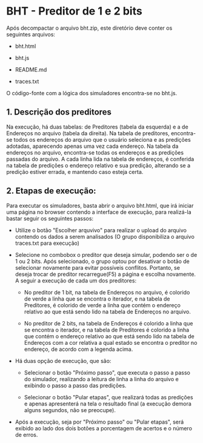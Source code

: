 # BHT - Preditor de 1 e 2 bits

Após decompactar o arquivo bht.zip, este diretório deve conter os seguintes arquivos:

-  bht.html

- bht.js

- README.md

- traces.txt

O código-fonte com a lógica dos simuladores encontra-se no bht.js.

## 1. Descrição dos preditores  

Na execução, há duas tabelas: de Preditores (tabela da esquerda) e a de Endereços no arquivo (tabela da direita). Na tabela de preditores, encontra-se todos os endereços do arquivo que o usuário seleciona e as predições adotadas, aparecendo apenas uma vez cada endereço. Na tabela da endereços no arquivo, encontra-se todas os endereços e as predições passadas do arquivo. A cada linha lida na tabela de endereços, é conferida na tabela de predições o endereço relativo e sua predição, alterando se a predição estiver errada, e mantendo caso esteja certa.

  ## 2. Etapas de execução:

Para executar os simuladores, basta abrir o arquivo bht.html, que irá iniciar uma página no browser contendo a interface de execução, para realizá-la bastar seguir os seguintes passos:

-  Utilize o botão "Escolher arquvivo" para realizar o upload do arquivo contendo os dados a serem analisados (O grupo disponibiliza o arquivo traces.txt para execução)

- Selecione no combobox o preditor que deseja simular, podendo ser o de 1 ou 2 bits. Após selecionado, o grupo optou por desativar o botão de selecionar novamente para evitar possíveis conflitos. Portanto, se deseja trocar de preditor recarregue(F5) a página e escolha novamente. A seguir a execução de cada um dos preditores:

	- No preditor de 1 bit, na tabela de Endereços no arquivo, é colorido de verde a linha que se encontra o iterador, e na tabela de Preditores, é colorido de verde a linha que contém o endereço relativo ao que está sendo lido na tabela de Endereços no arquivo.

	- No preditor de 2 bits, na tabela de Endereços é colorido a linha que se encontra o iterador, e na tabela de Preditores é colorido a linha que contém o endereço relativo ao que está sendo lido na tabela de Endereços com a cor relativa a qual estado se encontra o preditor no endereço, de acordo com a legenda acima.

- Há duas opção de execução, que são:

	- Selecionar o botão "Próximo passo", que executa o passo a passo do simulador, realizando a leitura de linha a linha do arquivo e exibindo o passo a passo das predições.

	- Selecionar o botão "Pular etapas", que realizará todas as predições e apenas apresenterá na tela o resultado final (a execução demora alguns segundos, não se preocupe).

- Após a execução, seja por "Próximo passo" ou "Pular etapas", será exibido ao lado dos dois botões a porcentagem de acertos e o número de erros.